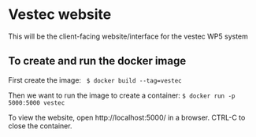 # Vestec website

This will be the client-facing website/interface for the vestec WP5 system

## To create and run the docker image

First create the image:
``` $ docker build --tag=vestec``` 

Then we want to run the image to create a container:
``` $ docker run -p 5000:5000 vestec ```

To view the website, open http://localhost:5000/ in a browser. CTRL-C to close the container.
